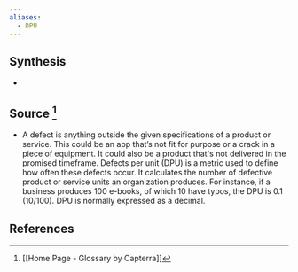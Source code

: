 ```yaml
---
aliases:
  - DPU
---
```

## Synthesis
- 
## Source [^1]
- A defect is anything outside the given specifications of a product or service. This could be an app that’s not fit for purpose or a crack in a piece of equipment. It could also be a product that's not delivered in the promised timeframe. Defects per unit (DPU) is a metric used to define how often these defects occur. It calculates the number of defective product or service units an organization produces. For instance, if a business produces 100 e-books, of which 10 have typos, the DPU is 0.1 (10/100). DPU is normally expressed as a decimal.
## References

[^1]: [[Home Page - Glossary by Capterra]]